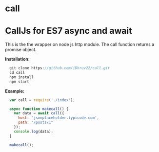 # call
CallJs for ES7 async and await
==============================

This is the the wrapper on node js http module. The call function returns a promise object.

__**Installation:**__

```javascript
  git clone https://github.com/iDhruv22/call.git
  cd call
  npm install
  npm start
```

__**Example:**__

```javascript
  var call = require('./index');

  async function makecall() {
    var data = await call({
      host: 'jsonplaceholder.typicode.com',
      path: "/posts/1"
    });
    console.log(data);
  }

  makecall();
```
